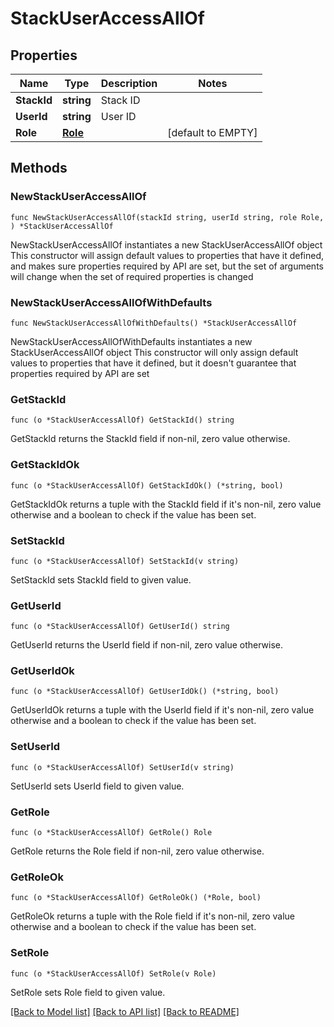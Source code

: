# StackUserAccessAllOf

## Properties

Name | Type | Description | Notes
------------ | ------------- | ------------- | -------------
**StackId** | **string** | Stack ID | 
**UserId** | **string** | User ID | 
**Role** | [**Role**](Role.md) |  | [default to EMPTY]

## Methods

### NewStackUserAccessAllOf

`func NewStackUserAccessAllOf(stackId string, userId string, role Role, ) *StackUserAccessAllOf`

NewStackUserAccessAllOf instantiates a new StackUserAccessAllOf object
This constructor will assign default values to properties that have it defined,
and makes sure properties required by API are set, but the set of arguments
will change when the set of required properties is changed

### NewStackUserAccessAllOfWithDefaults

`func NewStackUserAccessAllOfWithDefaults() *StackUserAccessAllOf`

NewStackUserAccessAllOfWithDefaults instantiates a new StackUserAccessAllOf object
This constructor will only assign default values to properties that have it defined,
but it doesn't guarantee that properties required by API are set

### GetStackId

`func (o *StackUserAccessAllOf) GetStackId() string`

GetStackId returns the StackId field if non-nil, zero value otherwise.

### GetStackIdOk

`func (o *StackUserAccessAllOf) GetStackIdOk() (*string, bool)`

GetStackIdOk returns a tuple with the StackId field if it's non-nil, zero value otherwise
and a boolean to check if the value has been set.

### SetStackId

`func (o *StackUserAccessAllOf) SetStackId(v string)`

SetStackId sets StackId field to given value.


### GetUserId

`func (o *StackUserAccessAllOf) GetUserId() string`

GetUserId returns the UserId field if non-nil, zero value otherwise.

### GetUserIdOk

`func (o *StackUserAccessAllOf) GetUserIdOk() (*string, bool)`

GetUserIdOk returns a tuple with the UserId field if it's non-nil, zero value otherwise
and a boolean to check if the value has been set.

### SetUserId

`func (o *StackUserAccessAllOf) SetUserId(v string)`

SetUserId sets UserId field to given value.


### GetRole

`func (o *StackUserAccessAllOf) GetRole() Role`

GetRole returns the Role field if non-nil, zero value otherwise.

### GetRoleOk

`func (o *StackUserAccessAllOf) GetRoleOk() (*Role, bool)`

GetRoleOk returns a tuple with the Role field if it's non-nil, zero value otherwise
and a boolean to check if the value has been set.

### SetRole

`func (o *StackUserAccessAllOf) SetRole(v Role)`

SetRole sets Role field to given value.



[[Back to Model list]](../README.md#documentation-for-models) [[Back to API list]](../README.md#documentation-for-api-endpoints) [[Back to README]](../README.md)


